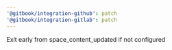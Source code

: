 ```yaml
---
'@gitbook/integration-github': patch
'@gitbook/integration-gitlab': patch
---
```


Exit early from space_content_updated if not configured
